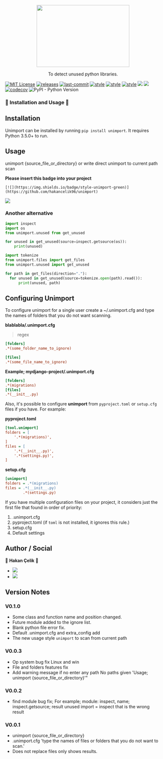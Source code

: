 <p align="center">
  <img src="https://raw.githubusercontent.com/hakancelik96/unimport/master/logo/Unimport.png" width="300" height="200">
  </p>
<p align="center">
  To detect unused python libraries.
 </p>
 
[![MIT License](https://img.shields.io/github/license/hakancelik96/unimport.svg)](https://github.com/hakancelik96/unimport/blob/master/LICENSE) [![releases](https://img.shields.io/github/release/hakancelik96/unimport.svg)](https://github.com/hakancelik96/unimport/releases) [![last-commit](https://img.shields.io/github/last-commit/hakancelik96/unimport.svg)](https://github.com/hakancelik96/unimport/commits/master) [![style](https://img.shields.io/badge/style-black-black)](https://github.com/psf/black) [![style](https://img.shields.io/badge/style-isort-lightgrey)](https://github.com/timothycrosley/isort) [![style](https://img.shields.io/badge/style-unimport-green)](https://github.com/hakancelik96/unimport) [![](https://img.shields.io/github/contributors/hakancelik96/unimport)](https://github.com/hakancelik96/unimport/graphs/contributors) [![](https://pepy.tech/badge/unimport)](https://pepy.tech/badge/unimport) [![codecov](https://codecov.io/gh/hakancelik96/unimport/branch/master/graph/badge.svg)](https://codecov.io/gh/hakancelik96/unimport) ![PyPI - Python Version](https://img.shields.io/pypi/pyversions/unimport)

### 🚀 Installation and Usage 🚀
## Installation
Unimport can be installed by running `pip install unimport`. It requires Python 3.5.0+ to run.

## Usage

unimport {source_file_or_directory} or write direct unimport to current path scan


**Please insert this badge into your project**

`[![](https://img.shields.io/badge/style-unimport-green)](https://github.com/hakancelik96/unimport)`

[![](https://img.shields.io/badge/style-unimport-green)](https://github.com/hakancelik96/unimport)

### Another alternative
```python
import inspect
import os
from unimport.unused from get_unused

for unused in get_unused(source=inspect.getsource(os)):
    print(unused)
```

```python
import tokenize
from unimport.files import get_files
from unimport.unused import get_unused

for path in get_files(direction="."):
  for unused in get_unused(source=tokenize.open(path).read()):
      print(unused, path)
```

## Configuring Unimport
To configure unimport for a single user create a ~/.unimport.cfg and type the names of folders that you do not want scanning.

**blablabla/.unimport.cfg**
> regex

```ini
[folders]
.*(some_folder_name_to_ignore)

[files]
.*(some_file_name_to_ignore)
```

**Example; mydjango-project/.unimport.cfg**

```ini
[folders]
.*(migrations)
[files]
.*(__init__.py)
```

Also, it's possible to configure **unimport** from `pyproject.toml` or `setup.cfg` files if you have. For example:

**pyproject.toml**

```ini
[tool.unimport]
folders = [
    '.*(migrations)',
]
files = [
    '.*(__init__.py)',
    '.*(settings.py)',
]
```

**setup.cfg**

```ini
[unimport]
folders = .*(migrations)
files = .*(__init__.py)
        .*(settings.py)
```

If you have multiple configuration files on your project, it considers just the first file that found in order of priority:

1.  .unimport.cfg
2.  pyproject.toml (if `toml` is not installed, it ignores this rule.)
3.  setup.cfg
4.  Default settings

## Author / Social

👤 **Hakan Çelik** 👤

- [![](https://img.shields.io/twitter/follow/hakancelik96?style=social)](https://twitter.com/hakancelik96)
- [![](https://img.shields.io/github/followers/hakancelik96?label=hakancelik96&style=social)](https://github.com/hakancelik96)


## Version Notes

### V0.1.0
- Some class and function name and position changed.
- Future module added to the ignore list.
- Blank python file error fix.
- Default .unimport.cfg and extra_config add
- The new usage style `unimport` to scan from current path

### V0.0.3
- Op system bug fix Linux and win
- File and folders features fix
- Add warning message if no enter any path No paths given 'Usage; unimport {source_file_or_directory}'"

### V0.0.2
- find module bug fix;
For example; module: inspect, name; inspect.getsource; result unused import = inspect that is the wrong result

### V0.0.1
- unimport {source_file_or_directory}
- .unimport.cfg 'type the names of files or folders that you do not want to scan.'
- Does not replace files only shows results.